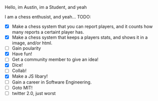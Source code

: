 Hello, im Austin, im a Student, and yeah


I am a chess enthusist, and yeah...
TODO:
 - [X] Make a chess system that you can report players, and it counts how many reports a certaint player has.
 - [X] Make a chess system that keeps a players stats, and shows it in a image, and/or html.
 - [ ] Gain poularity
 - [X] Have fun!
 - [ ] Get a community member to give an idea!
 - [X] Dice!
 - [ ] Collab!
 - [X] Make a JS libary!
 - [ ] Gain a career in Software Engineering.
 - [ ] Goto MIT!
 - [ ] twitter 2.0, just worst
